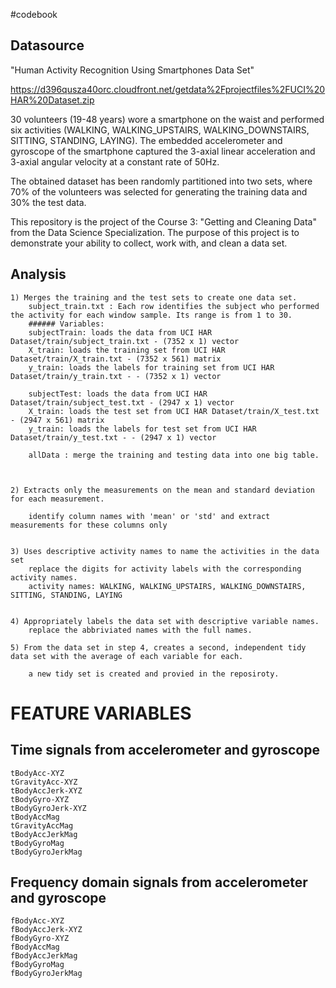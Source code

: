 #codebook



## Datasource
"Human Activity Recognition Using Smartphones Data Set"

https://d396qusza40orc.cloudfront.net/getdata%2Fprojectfiles%2FUCI%20HAR%20Dataset.zip

30 volunteers (19-48 years) wore a smartphone on the waist and performed six activities (WALKING, WALKING_UPSTAIRS, WALKING_DOWNSTAIRS, SITTING, STANDING, LAYING). The embedded accelerometer and gyroscope of the smartphone captured the 3-axial linear acceleration and 3-axial angular velocity at a constant rate of 50Hz.

The obtained dataset has been randomly partitioned into two sets, where 70% of the volunteers was selected for generating the training data and 30% the test data.



This repository is the project of the Course 3: "Getting and Cleaning Data" from the Data Science Specialization.
The purpose of this project is to demonstrate your ability to collect, work with, and clean a data set.





## Analysis

    1) Merges the training and the test sets to create one data set.
    	subject_train.txt : Each row identifies the subject who performed the activity for each window sample. Its range is from 1 to 30.
    	###### Variables:
    	subjectTrain: loads the data from UCI HAR Dataset/train/subject_train.txt - (7352 x 1) vector
    	X_train: loads the training set from UCI HAR Dataset/train/X_train.txt - (7352 x 561) matrix
    	y_train: loads the labels for training set from UCI HAR Dataset/train/y_train.txt - - (7352 x 1) vector

    	subjectTest: loads the data from UCI HAR Dataset/train/subject_test.txt - (2947 x 1) vector
    	X_train: loads the test set from UCI HAR Dataset/train/X_test.txt - (2947 x 561) matrix
    	y_train: loads the labels for test set from UCI HAR Dataset/train/y_test.txt - - (2947 x 1) vector

    	allData : merge the training and testing data into one big table.



    2) Extracts only the measurements on the mean and standard deviation for each measurement.

    	identify column names with 'mean' or 'std' and extract measurements for these columns only


    3) Uses descriptive activity names to name the activities in the data set
    	replace the digits for activity labels with the corresponding activity names.
    	activity names: WALKING, WALKING_UPSTAIRS, WALKING_DOWNSTAIRS, SITTING, STANDING, LAYING


    4) Appropriately labels the data set with descriptive variable names.
    	replace the abbriviated names with the full names.

    5) From the data set in step 4, creates a second, independent tidy data set with the average of each variable for each.

    	a new tidy set is created and provied in the reposiroty.



# FEATURE VARIABLES
## Time signals from accelerometer and gyroscope

    tBodyAcc-XYZ
    tGravityAcc-XYZ
    tBodyAccJerk-XYZ
    tBodyGyro-XYZ
    tBodyGyroJerk-XYZ
    tBodyAccMag
    tGravityAccMag
    tBodyAccJerkMag
    tBodyGyroMag
    tBodyGyroJerkMag

## Frequency domain signals from accelerometer and gyroscope

    fBodyAcc-XYZ
    fBodyAccJerk-XYZ
    fBodyGyro-XYZ
    fBodyAccMag
    fBodyAccJerkMag
    fBodyGyroMag
    fBodyGyroJerkMag

    
